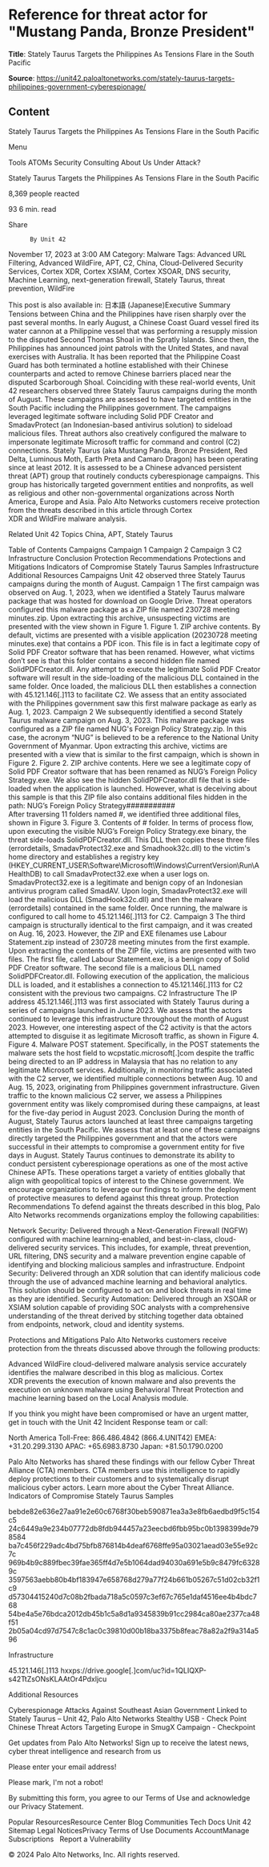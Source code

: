 # Reference for threat actor for "Mustang Panda, Bronze President"

**Title**: Stately Taurus Targets the Philippines As Tensions Flare in the South Pacific

**Source**: https://unit42.paloaltonetworks.com/stately-taurus-targets-philippines-government-cyberespionage/

## Content

























Stately Taurus Targets the Philippines As Tensions Flare in the South Pacific





























































 



































Menu






Tools
ATOMs
Security Consulting
About Us
Under Attack?
 












Stately Taurus Targets the Philippines As Tensions Flare in the South Pacific


8,369
 people reacted

93
  6  min. read



Share 


















 







          By Unit 42 
November 17, 2023 at 3:00 AM
Category: Malware
Tags: Advanced URL Filtering, Advanced WildFire, APT, C2, China, Cloud-Delivered Security Services, Cortex XDR, Cortex XSIAM, Cortex XSOAR, DNS security, Machine Learning, next-generation firewall, Stately Taurus, threat prevention, WildFire



 



 
This post is also available in: 
    日本語 (Japanese)Executive Summary
Tensions between China and the Philippines have risen sharply over the past several months. In early August, a Chinese Coast Guard vessel fired its water cannon at a Philippine vessel that was performing a resupply mission to the disputed Second Thomas Shoal in the Spratly Islands. Since then, the Philippines has announced joint patrols with the United States, and naval exercises with Australia. It has been reported that the Philippine Coast Guard has both terminated a hotline established with their Chinese counterparts and acted to remove Chinese barriers placed near the disputed Scarborough Shoal.
Coinciding with these real-world events, Unit 42 researchers observed three Stately Taurus campaigns during the month of August. These campaigns are assessed to have targeted entities in the South Pacific including the Philippines government. The campaigns leveraged legitimate software including Solid PDF Creator and SmadavProtect (an Indonesian-based antivirus solution) to sideload malicious files. Threat authors also creatively configured the malware to impersonate legitimate Microsoft traffic for command and control (C2) connections.
Stately Taurus (aka Mustang Panda, Bronze President, Red Delta, Luminous Moth, Earth Preta and Camaro Dragon) has been operating since at least 2012. It is assessed to be a Chinese advanced persistent threat (APT) group that routinely conducts cyberespionage campaigns. This group has historically targeted government entities and nonprofits, as well as religious and other non-governmental organizations across North America, Europe and Asia.
Palo Alto Networks customers receive protection from the threats described in this article through Cortex XDR and WildFire malware analysis.



Related Unit 42 Topics
China, APT, Stately Taurus



Table of Contents
Campaigns
Campaign 1
Campaign 2
Campaign 3
C2 Infrastructure
Conclusion
Protection Recommendations
Protections and Mitigations
Indicators of Compromise
Stately Taurus Samples
Infrastructure
Additional Resources
Campaigns
Unit 42 observed three Stately Taurus campaigns during the month of August.
Campaign 1
The first campaign was observed on Aug. 1, 2023, when we identified a Stately Taurus malware package that was hosted for download on Google Drive. Threat operators configured this malware package as a ZIP file named 230728 meeting minutes.zip. Upon extracting this archive, unsuspecting victims are presented with the view shown in Figure 1.
Figure 1. ZIP archive contents.
By default, victims are presented with a visible application (20230728 meeting minutes.exe) that contains a PDF icon. This file is in fact a legitimate copy of Solid PDF Creator software that has been renamed. However, what victims don’t see is that this folder contains a second hidden file named SolidPDFCreator.dll.
Any attempt to execute the legitimate Solid PDF Creator software will result in the side-loading of the malicious DLL contained in the same folder. Once loaded, the malicious DLL then establishes a connection with 45.121.146[.]113 to facilitate C2.
We assess that an entity associated with the Philippines government saw this first malware package as early as Aug. 1, 2023.
Campaign 2
We subsequently identified a second Stately Taurus malware campaign on Aug. 3, 2023. This malware package was configured as a ZIP file named NUG's Foreign Policy Strategy.zip. In this case, the acronym “NUG” is believed to be a reference to the National Unity Government of Myanmar. Upon extracting this archive, victims are presented with a view that is similar to the first campaign, which is shown in Figure 2.
Figure 2. ZIP archive contents.
Here we see a legitimate copy of Solid PDF Creator software that has been renamed as NUG’s Foreign Policy Strategy.exe. We also see the hidden SolidPDFCreator.dll file that is side-loaded when the application is launched. However, what is deceiving about this sample is that this ZIP file also contains additional files hidden in the path:
NUG’s Foreign Policy Strategy\#\#\#\#\#\#\#\#\#\#\#\
After traversing 11 folders named #, we identified three additional files, shown in Figure 3.
Figure 3. Contents of # folder.
In terms of process flow, upon executing the visible NUG’s Foreign Policy Strategy.exe binary, the threat side-loads SolidPDFCreator.dll. This DLL then copies these three files (errordetails, SmadavProtect32.exe and Smadhook32c.dll) to the victim's home directory and establishes a registry key (HKEY_CURRENT_USER\Software\Microsoft\Windows\CurrentVersion\Run\AHealthDB) to call SmadavProtect32.exe when a user logs on.
SmadavProtect32.exe is a legitimate and benign copy of an Indonesian antivirus program called SmadAV. Upon login, SmadavProtect32.exe will load the malicious DLL (SmadHook32c.dll) and then the malware (errordetails) contained in the same folder. Once running, the malware is configured to call home to 45.121.146[.]113 for C2.
Campaign 3
The third campaign is structurally identical to the first campaign, and it was created on Aug. 16, 2023. However, the ZIP and EXE filenames use Labour Statement.zip instead of 230728 meeting minutes from the first example.
Upon extracting the contents of the ZIP file, victims are presented with two files. The first file, called Labour Statement.exe, is a benign copy of Solid PDF Creator software. The second file is a malicious DLL named SolidPDFCreator.dll. Following execution of the application, the malicious DLL is loaded, and it establishes a connection to 45.121.146[.]113 for C2 consistent with the previous two campaigns.
C2 Infrastructure
The IP address 45.121.146[.]113 was first associated with Stately Taurus during a series of campaigns launched in June 2023. We assess that the actors continued to leverage this infrastructure throughout the month of August 2023. However, one interesting aspect of the C2 activity is that the actors attempted to disguise it as legitimate Microsoft traffic, as shown in Figure 4.
Figure 4. Malware POST statement.
Specifically, in the POST statements the malware sets the host field to wcpstatic.microsoft[.]com despite the traffic being directed to an IP address in Malaysia that has no relation to any legitimate Microsoft services.
Additionally, in monitoring traffic associated with the C2 server, we identified multiple connections between Aug. 10 and Aug. 15, 2023, originating from Philippines government infrastructure. Given traffic to the known malicious C2 server, we assess a Philippines government entity was likely compromised during these campaigns, at least for the five-day period in August 2023.
Conclusion
During the month of August, Stately Taurus actors launched at least three campaigns targeting entities in the South Pacific. We assess that at least one of these campaigns directly targeted the Philippines government and that the actors were successful in their attempts to compromise a government entity for five days in August.
Stately Taurus continues to demonstrate its ability to conduct persistent cyberespionage operations as one of the most active Chinese APTs. These operations target a variety of entities globally that align with geopolitical topics of interest to the Chinese government. We encourage organizations to leverage our findings to inform the deployment of protective measures to defend against this threat group.
Protection Recommendations
To defend against the threats described in this blog, Palo Alto Networks recommends organizations employ the following capabilities:

Network Security: Delivered through a Next-Generation Firewall (NGFW) configured with machine learning-enabled, and best-in-class, cloud-delivered security services. This includes, for example, threat prevention, URL filtering, DNS security and a malware prevention engine capable of identifying and blocking malicious samples and infrastructure.
Endpoint Security: Delivered through an XDR solution that can identify malicious code through the use of advanced machine learning and behavioral analytics. This solution should be configured to act on and block threats in real time as they are identified.
Security Automation: Delivered through an XSOAR or XSIAM solution capable of providing SOC analysts with a comprehensive understanding of the threat derived by stitching together data obtained from endpoints, network, cloud and identity systems.

Protections and Mitigations
Palo Alto Networks customers receive protection from the threats discussed above through the following products:

Advanced WildFire cloud-delivered malware analysis service accurately identifies the malware described in this blog as malicious.
Cortex XDR prevents the execution of known malware and also prevents the execution on unknown malware using Behavioral Threat Protection and machine learning based on the Local Analysis module.

If you think you might have been compromised or have an urgent matter, get in touch with the Unit 42 Incident Response team or call:

North America Toll-Free: 866.486.4842 (866.4.UNIT42)
EMEA: +31.20.299.3130
APAC: +65.6983.8730
Japan: +81.50.1790.0200

Palo Alto Networks has shared these findings with our fellow Cyber Threat Alliance (CTA) members. CTA members use this intelligence to rapidly deploy protections to their customers and to systematically disrupt malicious cyber actors. Learn more about the Cyber Threat Alliance.
Indicators of Compromise
Stately Taurus Samples

bebde82e636e27aa91e2e60c6768f30beb590871ea3a3e8fb6aedbd9f5c154c5
24c6449a9e234b07772db8fdb944457a23eecbd6fbb95bc0b1398399de798584
ba7c456f229adc4bd75bfb876814b4deaf6768ffe95a03021aead03e55e92c7c
969b4b9c889fbec39fae365ff4d7e5b1064dad94030a691e5b9c8479fc63289c
3597563aebb80b4bf183947e658768d279a77f24b661b05267c51d02cb32f1c9
d57304415240d7c08b2fbada718a5c0597c3ef67c765e1daf4516ee4b4bdc768
54be4a5e76bdca2012db45b1c5a8d1a9345839b91cc2984ca80ae2377ca48f51
2b05a04cd97d7547c8c1ac0c39810d00b18ba3375b8feac78a82a2f9a314a596

Infrastructure

45.121.146[.]113
hxxps://drive.google[.]com/uc?id=1QLIQXP-s42TtZsONsKLAAtOr4Pdxljcu

Additional Resources

Cyberespionage Attacks Against Southeast Asian Government Linked to Stately Taurus – Unit 42, Palo Alto Networks
Stealthy USB - Check Point
Chinese Threat Actors Targeting Europe in SmugX Campaign - Checkpoint


Get updates from  Palo Alto Networks!
Sign up to receive the latest news, cyber threat intelligence and research from us














Please enter your email address!







Please mark, I'm not a robot!



By submitting this form, you agree to our Terms of Use and acknowledge our Privacy Statement.




















Popular ResourcesResource Center
Blog
Communities
Tech Docs
Unit 42
Sitemap
Legal NoticesPrivacy
Terms of Use
Documents
AccountManage Subscriptions
 
Report a Vulnerability
 



© 2024 Palo Alto Networks, Inc. All rights reserved.























